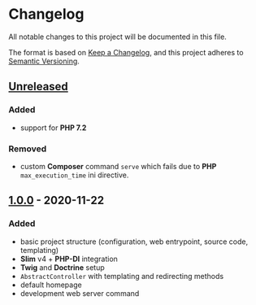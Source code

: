 # Changelog
All notable changes to this project will be documented in this file.

The format is based on [Keep a Changelog](https://keepachangelog.com/en/1.0.0/),
and this project adheres to [Semantic Versioning](https://semver.org/spec/v2.0.0.html).

## [Unreleased]
### Added
 - support for **PHP 7.2**

### Removed
 - custom **Composer** command `serve` which fails due to **PHP** `max_execution_time` ini directive.

## [1.0.0] - 2020-11-22
### Added
 - basic project structure (configuration, web entrypoint, source code, templating)
 - **Slim** v4 + **PHP-DI** integration
 - **Twig** and **Doctrine** setup
 - `AbstractController` with templating and redirecting methods
 - default homepage
 - development web server command

[Unreleased]: https://github.com/AymDev/Slim-Starter/compare/v1.0.0...HEAD
[1.0.0]: https://github.com/AymDev/Slim-Starter/releases/tag/v1.0.0